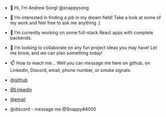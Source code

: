 - 👋 Hi, I’m Andrew Song! @snappysong 
- 👀 I’m interested in finding a job in my dream field! Take a look at some of my work and feel free to ask me anything :]
- 🌱 I’m currently working on some full-stack React apps with complete backends.
- 💞️ I’m looking to collaborate on any fun project ideas you may have! Let me know, and we can plan something today!
- 📫 How to reach me... Well you can message me here on github, on LinkedIn, Discord, email, phone number, or smoke signals.

- [@github](https://www.github.com/snappysong)
- [@LinkedIn](https://www.linkedin.com/in/song-andrew/)
- [@email](mailto:snappysong@gmail.com)

- @discord - message me @Snappy#4005
